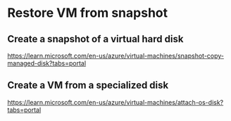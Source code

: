 # Restore VM from snapshot

## Create a snapshot of a virtual hard disk

https://learn.microsoft.com/en-us/azure/virtual-machines/snapshot-copy-managed-disk?tabs=portal

## Create a VM from a specialized disk

https://learn.microsoft.com/en-us/azure/virtual-machines/attach-os-disk?tabs=portal